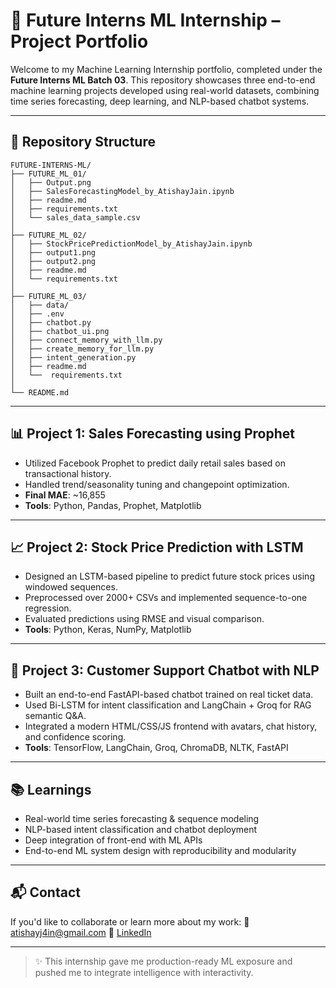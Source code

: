 # 🧠 Future Interns ML Internship – Project Portfolio

Welcome to my Machine Learning Internship portfolio, completed under the **Future Interns ML Batch 03**. This repository showcases three end-to-end machine learning projects developed using real-world datasets, combining time series forecasting, deep learning, and NLP-based chatbot systems.

---

## 📁 Repository Structure

```
FUTURE-INTERNS-ML/
├── FUTURE_ML_01/
│   ├── Output.png
│   ├── SalesForecastingModel_by_AtishayJain.ipynb
│   ├── readme.md
│   ├── requirements.txt
│   └── sales_data_sample.csv
│
├── FUTURE_ML_02/
│   ├── StockPricePredictionModel_by_AtishayJain.ipynb
│   ├── output1.png
│   ├── output2.png
│   ├── readme.md
│   └── requirements.txt
│
├── FUTURE_ML_03/
│   ├── data/
│   ├── .env
│   ├── chatbot.py
│   ├── chatbot_ui.png
│   ├── connect_memory_with_llm.py
│   ├── create_memory_for_llm.py
│   ├── intent_generation.py
│   ├── readme.md
│   └──  requirements.txt
│
└── README.md
```
---


## 📊 Project 1: Sales Forecasting using Prophet

* Utilized Facebook Prophet to predict daily retail sales based on transactional history.
* Handled trend/seasonality tuning and changepoint optimization.
* **Final MAE**: \~16,855
* **Tools**: Python, Pandas, Prophet, Matplotlib

---

## 📈 Project 2: Stock Price Prediction with LSTM

* Designed an LSTM-based pipeline to predict future stock prices using windowed sequences.
* Preprocessed over 2000+ CSVs and implemented sequence-to-one regression.
* Evaluated predictions using RMSE and visual comparison.
* **Tools**: Python, Keras, NumPy, Matplotlib

---

## 💬 Project 3: Customer Support Chatbot with NLP

* Built an end-to-end FastAPI-based chatbot trained on real ticket data.
* Used Bi-LSTM for intent classification and LangChain + Groq for RAG semantic Q\&A.
* Integrated a modern HTML/CSS/JS frontend with avatars, chat history, and confidence scoring.
* **Tools**: TensorFlow, LangChain, Groq, ChromaDB, NLTK, FastAPI

---

## 📚 Learnings

* Real-world time series forecasting & sequence modeling
* NLP-based intent classification and chatbot deployment
* Deep integration of front-end with ML APIs
* End-to-end ML system design with reproducibility and modularity

---

## 📬 Contact

If you'd like to collaborate or learn more about my work:
📧 [atishayj4in@gmail.com](mailto:atishayj4in@gmail.com)
🔗 [LinkedIn](https://www.linkedin.com/in/atishayj4in)

---

> ✨ This internship gave me production-ready ML exposure and pushed me to integrate intelligence with interactivity.
